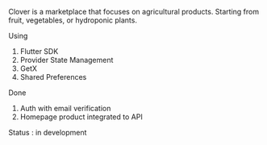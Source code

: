 Clover is a marketplace that focuses on agricultural products. Starting from fruit, vegetables, or
hydroponic plants.

Using
1. Flutter SDK
2. Provider State Management
3. GetX
4. Shared Preferences

Done
1. Auth with email verification
2. Homepage product integrated to API

Status : in development
